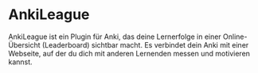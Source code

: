 # AnkiLeague
AnkiLeague ist ein Plugin für Anki, das deine Lernerfolge in einer Online-Übersicht (Leaderboard) sichtbar macht. Es verbindet dein Anki mit einer Webseite, auf der du dich mit anderen Lernenden messen und motivieren kannst.
